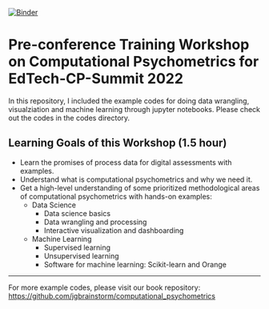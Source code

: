 [![Binder](https://mybinder.org/badge_logo.svg)](https://mybinder.org/v2/gh/jgbrainstorm/EdTech-CP-Workshop2022/HEAD)

# Pre-conference Training Workshop on Computational Psychometrics for EdTech-CP-Summit 2022

In this repository, I included the example codes for doing data wrangling, visualziation and machine learning through jupyter notebooks. Please check out the codes in the codes directory. 

## Learning Goals of this Workshop (1.5 hour)

* Learn the promises of process data for digital assessments with examples.
* Understand what is computational psychometrics and why we need it.
* Get a high-level understanding of some prioritized methodological areas of computational psychometrics with hands-on examples:
    * Data Science
        - Data science basics
        - Data wrangling and processing
        - Interactive visualization and dashboarding
    * Machine Learning
        - Supervised learning
        - Unsupervised learning
        - Software for machine learning: Scikit-learn and Orange

***
For more example codes, please visit our book repository: <https://github.com/jgbrainstorm/computational_psychometrics>
